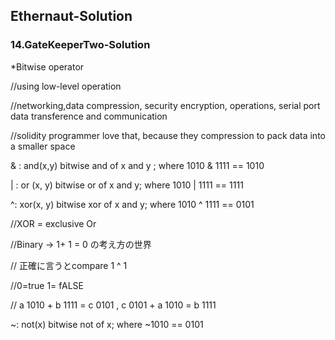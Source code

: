 ## Ethernaut-Solution

### 14.GateKeeperTwo-Solution

*Bitwise operator 

//using low-level operation 

//networking,data compression, security encryption, operations, serial port data transference and communication 

//solidity programmer love that, because they compression to pack data into a smaller space 

& : and(x,y) bitwise and of x and y ; where 1010 & 1111 == 1010

| : or (x, y) bitwise or of x and y; where 1010 | 1111 == 1111

^: xor(x, y) bitwise xor of x and y; where 1010 ^ 1111 == 0101 

//XOR = exclusive Or 

//Binary -> 1+ 1 = 0 の考え方の世界 

// 正確に言うとcompare 1 ^ 1 

//0=true 1= fALSE 

// a 1010 + b 1111 = c 0101  , c 0101 + a 1010 = b 1111

~: not(x) bitwise not of x; where ~1010 == 0101 